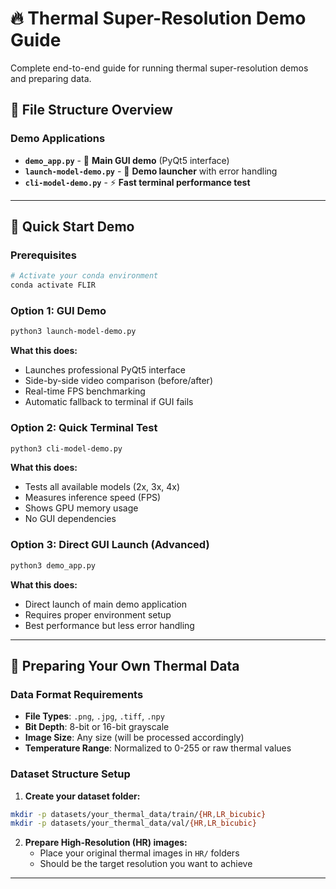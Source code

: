 # 🔥 Thermal Super-Resolution Demo Guide

Complete end-to-end guide for running thermal super-resolution demos and preparing data.

## 📁 File Structure Overview

### Demo Applications
- **`demo_app.py`** - 🎯 **Main GUI demo** (PyQt5 interface)
- **`launch-model-demo.py`** - 🚀 **Demo launcher** with error handling
- **`cli-model-demo.py`** - ⚡ **Fast terminal performance test**

---

## 🚀 Quick Start Demo

### Prerequisites
```bash
# Activate your conda environment
conda activate FLIR
```

### Option 1: GUI Demo
```bash
python3 launch-model-demo.py
```

**What this does:**
- Launches professional PyQt5 interface
- Side-by-side video comparison (before/after)
- Real-time FPS benchmarking
- Automatic fallback to terminal if GUI fails

### Option 2: Quick Terminal Test
```bash
python3 cli-model-demo.py
```

**What this does:**
- Tests all available models (2x, 3x, 4x)
- Measures inference speed (FPS)
- Shows GPU memory usage
- No GUI dependencies

### Option 3: Direct GUI Launch (Advanced)
```bash
python3 demo_app.py
```

**What this does:**
- Direct launch of main demo application
- Requires proper environment setup
- Best performance but less error handling

---

## 📝 Preparing Your Own Thermal Data

### Data Format Requirements
- **File Types**: `.png`, `.jpg`, `.tiff`, `.npy`
- **Bit Depth**: 8-bit or 16-bit grayscale
- **Image Size**: Any size (will be processed accordingly)
- **Temperature Range**: Normalized to 0-255 or raw thermal values

### Dataset Structure Setup
1. **Create your dataset folder:**
```bash
mkdir -p datasets/your_thermal_data/train/{HR,LR_bicubic}
mkdir -p datasets/your_thermal_data/val/{HR,LR_bicubic}
```

2. **Prepare High-Resolution (HR) images:**
   - Place your original thermal images in `HR/` folders
   - Should be the target resolution you want to achieve

---